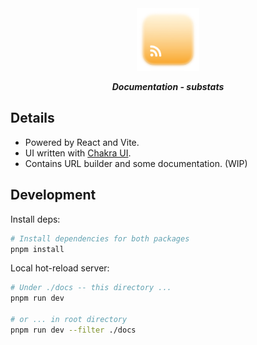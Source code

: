 <div align="center">
  <img src="./public/assets/icons/256.png" alt="substats-icon" width="100" />
  <p><strong><em>Documentation - substats</em></strong></p>
</div>

## Details

- Powered by React and Vite.
- UI written with [Chakra UI](https://chakra-ui.com).
- Contains URL builder and some documentation. (WIP)

## Development

Install deps:

```bash
# Install dependencies for both packages
pnpm install
```

Local hot-reload server:

```bash
# Under ./docs -- this directory ...
pnpm run dev

# or ... in root directory
pnpm run dev --filter ./docs
```
